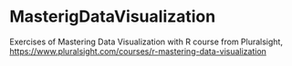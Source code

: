 # MasterigDataVisualization
Exercises of Mastering Data Visualization with R course from Pluralsight, https://www.pluralsight.com/courses/r-mastering-data-visualization
